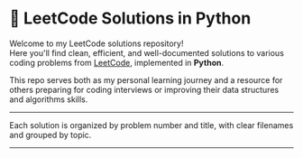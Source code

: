 # 🧠 LeetCode Solutions in Python

Welcome to my LeetCode solutions repository!  
Here you'll find clean, efficient, and well-documented solutions to various coding problems from [LeetCode](https://leetcode.com/), implemented in **Python**.

This repo serves both as my personal learning journey and a resource for others preparing for coding interviews or improving their data structures and algorithms skills.

---

Each solution is organized by problem number and title, with clear filenames and grouped by topic.

---
